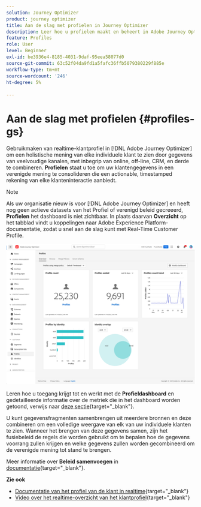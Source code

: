 ```yaml
---
solution: Journey Optimizer
product: journey optimizer
title: Aan de slag met profielen in Journey Optimizer
description: Leer hoe u profielen maakt en beheert in Adobe Journey Optimizer
feature: Profiles
role: User
level: Beginner
exl-id: be3936e4-8185-4031-9daf-95eea58077d0
source-git-commit: 63c52f04da9fd1a5fafc36ffb5079380229f885e
workflow-type: tm+mt
source-wordcount: '246'
ht-degree: 5%

---
```


# Aan de slag met profielen {#profiles-gs}

Gebruikmaken van realtime-klantprofiel in [!DNL Adobe Journey Optimizer] om een holistische mening van elke individuele klant te zien door gegevens van veelvoudige kanalen, met inbegrip van online, off-line, CRM, en derde te combineren. **Profielen** staat u toe om uw klantengegevens in een verenigde mening te consolideren die een actionable, timestamped rekening van elke klanteninteractie aanbiedt.

>[!NOTE]
>
>Als uw organisatie nieuw is voor [!DNL Adobe Journey Optimizer] en heeft nog geen actieve datasets van het Profiel of verenigd beleid gecreeerd, **Profielen** het dashboard is niet zichtbaar. In plaats daarvan **Overzicht** op het tabblad vindt u koppelingen naar Adobe Experience Platform-documentatie, zodat u snel aan de slag kunt met Real-Time Customer Profile.

![](assets/profiles-home.png)

Leren hoe u toegang krijgt tot en werkt met de **Profieldashboard** en gedetailleerde informatie over de metriek die in het dashboard worden getoond, verwijs naar [deze sectie](https://experienceleague.adobe.com/docs/experience-platform/profile/ui/user-guide.html){target=&quot;_blank&quot;}.

U kunt gegevensfragmenten samenbrengen uit meerdere bronnen en deze combineren om een volledige weergave van elk van uw individuele klanten te zien. Wanneer het brengen van deze gegevens samen, zijn het fusiebeleid de regels die worden gebruikt om te bepalen hoe de gegevens voorrang zullen krijgen en welke gegevens zullen worden gecombineerd om de verenigde mening tot stand te brengen.

Meer informatie over **Beleid samenvoegen** in [documentatie](https://experienceleague.adobe.com/docs/experience-platform/profile/merge-policies/ui-guide.html){target=&quot;_blank&quot;}.

**Zie ook**

* [Documentatie van het profiel van de klant in realtime](https://experienceleague.adobe.com/docs/experience-platform/query/home.html?lang=nl){target=&quot;_blank&quot;}
* [Video over het realtime-overzicht van het klantprofiel](https://experienceleague.adobe.com/docs/experience-platform/profile/home.html?lang=nl){target=&quot;_blank&quot;}
